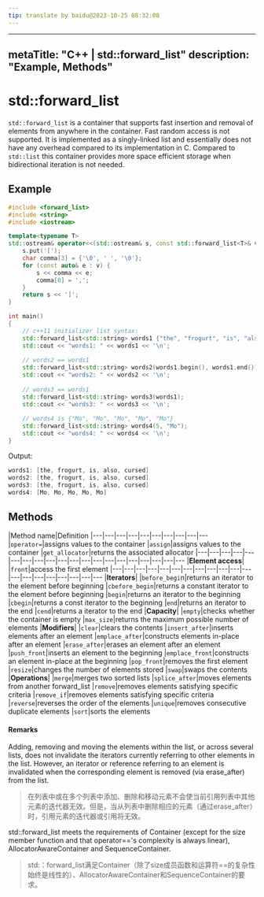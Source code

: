 ```yaml
---
tip: translate by baidu@2023-10-25 08:32:08
---
```

---
metaTitle: "C++ | std::forward_list"
description: "Example, Methods"
---

# std::forward_list


`std::forward_list` is a container that supports fast insertion and removal of elements from anywhere in the container. Fast random access is not supported. It is implemented as a singly-linked list and essentially does not have any overhead compared to its implementation in C. Compared to `std::list` this container provides more space efficient storage when bidirectional iteration is not needed.



## Example


```cpp
#include <forward_list>
#include <string>
#include <iostream>

template<typename T>
std::ostream& operator<<(std::ostream& s, const std::forward_list<T>& v) {
    s.put('[');
    char comma[3] = {'\0', ' ', '\0'};
    for (const auto& e : v) {
        s << comma << e;
        comma[0] = ',';
    }
    return s << ']';
}

int main() 
{
    // c++11 initializer list syntax:
    std::forward_list<std::string> words1 {"the", "frogurt", "is", "also", "cursed"};
    std::cout << "words1: " << words1 << '\n';
 
    // words2 == words1
    std::forward_list<std::string> words2(words1.begin(), words1.end());
    std::cout << "words2: " << words2 << '\n';
 
    // words3 == words1
    std::forward_list<std::string> words3(words1);
    std::cout << "words3: " << words3 << '\n';
 
    // words4 is {"Mo", "Mo", "Mo", "Mo", "Mo"}
    std::forward_list<std::string> words4(5, "Mo");
    std::cout << "words4: " << words4 << '\n';
}

```

Output:

```cpp
words1: [the, frogurt, is, also, cursed]
words2: [the, frogurt, is, also, cursed]
words3: [the, frogurt, is, also, cursed]
words4: [Mo, Mo, Mo, Mo, Mo]

```



## Methods


|Method name|Definition
|---|---|---|---|---|---|---|---|---|---
|`operator=`|assigns values to the container
|`assign`|assigns values to the container
|`get_allocator`|returns the associated allocator
|---|---|---|---|---|---|---|---|---|---|---|---|---|---|---|---|---|---|---|---
|**Element access**|
|`front`|access the first element
|---|---|---|---|---|---|---|---|---|---|---|---|---|---|---|---|---|---|---|---
|**Iterators**|
|`before_begi`n|returns an iterator to the element before beginning
|`cbefore_begin`|returns a constant iterator to the element before beginning
|`begin`|returns an iterator to the beginning
|`cbegin`|returns a const iterator to the beginning
|`end`|returns an iterator to the end
|`cend`|returns a iterator to the end
|**Capacity**|
|`empty`|checks whether the container is empty
|`max_size`|returns the maximum possible number of elements
|**Modifiers**|
|`clear`|clears the contents
|`insert_after`|inserts elements after an element
|`emplace_after`|constructs elements in-place after an element
|`erase_after`|erases an element after an element
|`push_front`|inserts an element to the beginning
|`emplace_front`|constructs an element in-place at the beginning
|`pop_front`|removes the first element
|`resize`|changes the number of elements stored
|`swap`|swaps the contents
|**Operations**|
|`merge`|merges two sorted lists
|`splice_after`|moves elements from another forward_list
|`remove`|removes elements satisfying specific criteria
|`remove_if`|removes elements satisfying specific criteria
|`reverse`|reverses the order of the elements
|`unique`|removes consecutive duplicate elements
|`sort`|sorts the elements



#### Remarks



Adding, removing and moving the elements within the list, or across several lists, does not invalidate the iterators currently referring to other elements in the list. However, an iterator or reference referring to an element is invalidated when the corresponding element is removed (via erase_after) from the list.

> 在列表中或在多个列表中添加、删除和移动元素不会使当前引用列表中其他元素的迭代器无效。但是，当从列表中删除相应的元素（通过erase_after）时，引用元素的迭代器或引用将无效。

std::forward_list meets the requirements of Container (except for the size member function and that operator=='s complexity is always linear), AllocatorAwareContainer and SequenceContainer.

> std:：forward_list满足Container（除了size成员函数和运算符==的复杂性始终是线性的）、AllocatorAwareContainer和SequenceContainer的要求。

